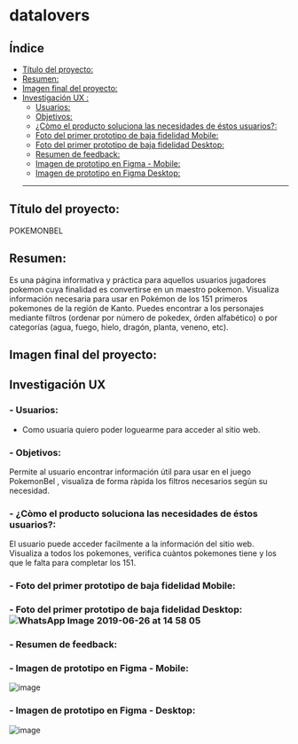 # datalovers

## Índice

- [Título del proyecto:](##Título-del-proyecto:)
- [Resumen:](##Resumen:)
- [Imagen final del proyecto:](##Imagen-final-del-proyecto:)
- [Investigación UX :](##Investigación-UX)
  - [Usuarios:](#Usuarios:)
  - [Objetivos:](#Objetivos:)
  - [¿Còmo el producto soluciona las necesidades de éstos usuarios?:](#¿Còmo-el-producto-soluciona-las-necesidades-de-éstos-usuarios?:)
  - [Foto del primer prototipo de baja fidelidad Mobile:](#Foto-del-primer-prototipo-de-baja-fidelidad-Mobile:)
  - [Foto del primer prototipo de baja fidelidad Desktop:](#Foto-del-primer-prototipo-de-baja-fidelidad-Desktop:)
  - [Resumen de feedback:](#Resumen-de-feedback:)
  - [Imagen de prototipo en Figma - Mobile:](#Imagen-de-prototipo-en-Figma-Mobile:)
  - [Imagen de prototipo en Figma Desktop:](#Imagen-de-prototipo-en-Figma-Desktop:)
  ***

## Título del proyecto:
 POKEMONBEL
## Resumen:
Es una página informativa   y práctica para aquellos  usuarios jugadores pokemon cuya finalidad es convertirse en un maestro pokemon. Visualiza información necesaria para usar en Pokémon  de los 151 primeros pokemones de la región de Kanto. Puedes encontrar a los personajes mediante filtros (ordenar por número de pokedex, órden alfabético) o por categorías (agua, fuego, hielo, dragón, planta, veneno, etc). 

## Imagen final del proyecto:
## Investigación UX 
### - Usuarios:
- Como usuaria quiero poder loguearme para acceder al sitio web.

### - Objetivos:
Permite al usuario encontrar información útil  para usar en el juego PokemonBel , visualiza de forma ràpida los filtros necesarios segùn su necesidad.
### - ¿Còmo el producto soluciona las necesidades de éstos usuarios?:
El usuario puede acceder  facilmente a la información  del sitio web. Visualiza a todos los pokemones, verifica cuàntos pokemones tiene y los que le falta para completar los 151.
   
### - Foto del primer prototipo de baja fidelidad Mobile:
    
### - Foto del primer prototipo de baja fidelidad Desktop:![WhatsApp Image 2019-06-26 at 14 58 05](https://user-images.githubusercontent.com/51205175/60210801-5e9aee80-9823-11e9-90c3-f8d2192bf7d4.jpeg)

### - Resumen de feedback:

### - Imagen de prototipo en Figma - Mobile:

![image](https://user-images.githubusercontent.com/51205175/60305164-544f2200-9901-11e9-9e27-13f8217758ef.png)
### - Imagen de prototipo  en Figma - Desktop:

![image](https://user-images.githubusercontent.com/51205175/60305287-b445c880-9901-11e9-9fb6-2a86dbe8da8d.png)
